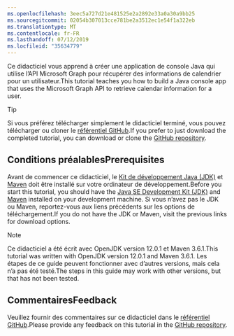 ```yaml
---
ms.openlocfilehash: 3eec5a727d21e481525e2a2892e33a0a30a9bb25
ms.sourcegitcommit: 02054b307013cce781be2a3512ec1e54f1a322eb
ms.translationtype: MT
ms.contentlocale: fr-FR
ms.lasthandoff: 07/12/2019
ms.locfileid: "35634779"
---
```

<!-- markdownlint-disable MD002 MD041 -->

<span data-ttu-id="e3276-101">Ce didacticiel vous apprend à créer une application de console Java qui utilise l’API Microsoft Graph pour récupérer des informations de calendrier pour un utilisateur.</span><span class="sxs-lookup"><span data-stu-id="e3276-101">This tutorial teaches you how to build a Java console app that uses the Microsoft Graph API to retrieve calendar information for a user.</span></span>

> [!TIP]
> <span data-ttu-id="e3276-102">Si vous préférez télécharger simplement le didacticiel terminé, vous pouvez télécharger ou cloner le [référentiel GitHub](https://github.com/microsoftgraph/msgraph-training-java).</span><span class="sxs-lookup"><span data-stu-id="e3276-102">If you prefer to just download the completed tutorial, you can download or clone the [GitHub repository](https://github.com/microsoftgraph/msgraph-training-java).</span></span>

## <a name="prerequisites"></a><span data-ttu-id="e3276-103">Conditions préalables</span><span class="sxs-lookup"><span data-stu-id="e3276-103">Prerequisites</span></span>

<span data-ttu-id="e3276-104">Avant de commencer ce didacticiel, le [Kit de développement Java (JDK)](https://java.com/en/download/faq/develop.xml) et [Maven](https://maven.apache.org/) doit être installé sur votre ordinateur de développement.</span><span class="sxs-lookup"><span data-stu-id="e3276-104">Before you start this tutorial, you should have the [Java SE Development Kit (JDK)](https://java.com/en/download/faq/develop.xml) and [Maven](https://maven.apache.org/) installed on your development machine.</span></span> <span data-ttu-id="e3276-105">Si vous n’avez pas le JDK ou Maven, reportez-vous aux liens précédents sur les options de téléchargement.</span><span class="sxs-lookup"><span data-stu-id="e3276-105">If you do not have the JDK or Maven, visit the previous links for download options.</span></span>

> [!NOTE]
> <span data-ttu-id="e3276-106">Ce didacticiel a été écrit avec OpenJDK version 12.0.1 et Maven 3.6.1.</span><span class="sxs-lookup"><span data-stu-id="e3276-106">This tutorial was written with OpenJDK version 12.0.1 and Maven 3.6.1.</span></span> <span data-ttu-id="e3276-107">Les étapes de ce guide peuvent fonctionner avec d’autres versions, mais cela n’a pas été testé.</span><span class="sxs-lookup"><span data-stu-id="e3276-107">The steps in this guide may work with other versions, but that has not been tested.</span></span>

## <a name="feedback"></a><span data-ttu-id="e3276-108">Commentaires</span><span class="sxs-lookup"><span data-stu-id="e3276-108">Feedback</span></span>

<span data-ttu-id="e3276-109">Veuillez fournir des commentaires sur ce didacticiel dans le [référentiel GitHub](https://github.com/microsoftgraph/msgraph-training-java).</span><span class="sxs-lookup"><span data-stu-id="e3276-109">Please provide any feedback on this tutorial in the [GitHub repository](https://github.com/microsoftgraph/msgraph-training-java).</span></span>
